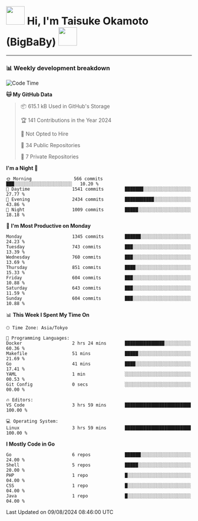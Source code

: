 <!-- Title -->
<h1>
    <img src="https://media.tenor.com/TlyRveJkgo4AAAAi/cloud-cloud-strife.gif" width="50"/> 
    Hi, I'm Taisuke Okamoto (BigBaBy) 
    <img src="https://media.tenor.com/TlyRveJkgo4AAAAi/cloud-cloud-strife.gif" width="50"/>
</h1>

---

<h3> 📊 Weekly development breakdown </h3>
<!-- waka-readme-stats -->

<!--START_SECTION:waka-->
![Code Time](http://img.shields.io/badge/Code%20Time-1%2C798%20hrs%2048%20mins-blue)

**🐱 My GitHub Data** 

> 📦 615.1 kB Used in GitHub's Storage 
 > 
> 🏆 141 Contributions in the Year 2024
 > 
> 🚫 Not Opted to Hire
 > 
> 📜 34 Public Repositories 
 > 
> 🔑 7 Private Repositories 
 > 
**I'm a Night 🦉** 

```text
🌞 Morning                566 commits         ███░░░░░░░░░░░░░░░░░░░░░░   10.20 % 
🌆 Daytime                1541 commits        ███████░░░░░░░░░░░░░░░░░░   27.77 % 
🌃 Evening                2434 commits        ███████████░░░░░░░░░░░░░░   43.86 % 
🌙 Night                  1009 commits        █████░░░░░░░░░░░░░░░░░░░░   18.18 % 
```
📅 **I'm Most Productive on Monday** 

```text
Monday                   1345 commits        ██████░░░░░░░░░░░░░░░░░░░   24.23 % 
Tuesday                  743 commits         ███░░░░░░░░░░░░░░░░░░░░░░   13.39 % 
Wednesday                760 commits         ███░░░░░░░░░░░░░░░░░░░░░░   13.69 % 
Thursday                 851 commits         ████░░░░░░░░░░░░░░░░░░░░░   15.33 % 
Friday                   604 commits         ███░░░░░░░░░░░░░░░░░░░░░░   10.88 % 
Saturday                 643 commits         ███░░░░░░░░░░░░░░░░░░░░░░   11.59 % 
Sunday                   604 commits         ███░░░░░░░░░░░░░░░░░░░░░░   10.88 % 
```


📊 **This Week I Spent My Time On** 

```text
🕑︎ Time Zone: Asia/Tokyo

💬 Programming Languages: 
Docker                   2 hrs 24 mins       ███████████████░░░░░░░░░░   60.36 % 
Makefile                 51 mins             █████░░░░░░░░░░░░░░░░░░░░   21.69 % 
Go                       41 mins             ████░░░░░░░░░░░░░░░░░░░░░   17.41 % 
YAML                     1 min               ░░░░░░░░░░░░░░░░░░░░░░░░░   00.53 % 
Git Config               0 secs              ░░░░░░░░░░░░░░░░░░░░░░░░░   00.00 % 

🔥 Editors: 
VS Code                  3 hrs 59 mins       █████████████████████████   100.00 % 

💻 Operating System: 
Linux                    3 hrs 59 mins       █████████████████████████   100.00 % 
```

**I Mostly Code in Go** 

```text
Go                       6 repos             ██████░░░░░░░░░░░░░░░░░░░   24.00 % 
Shell                    5 repos             █████░░░░░░░░░░░░░░░░░░░░   20.00 % 
PHP                      1 repo              █░░░░░░░░░░░░░░░░░░░░░░░░   04.00 % 
CSS                      1 repo              █░░░░░░░░░░░░░░░░░░░░░░░░   04.00 % 
Java                     1 repo              █░░░░░░░░░░░░░░░░░░░░░░░░   04.00 % 
```




 Last Updated on 09/08/2024 08:46:00 UTC
<!--END_SECTION:waka-->
